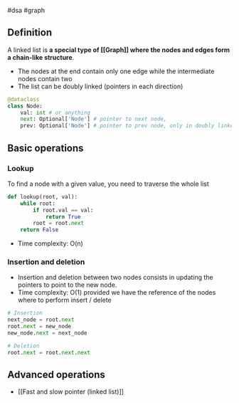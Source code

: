 #dsa #graph

## Definition

A linked list is **a special type of [[Graph]] where the nodes and edges form a chain-like structure**.
- The nodes at the end contain only one edge while the intermediate nodes contain two
- The list can be doubly linked (pointers in each direction)

```python
@dataclass
class Node:
	val: int # or anything
	next: Optional['Node'] # pointer to next node,
	prev: Optional['Node'] # pointer to prev node, only in doubly linked list
```

## Basic operations

### Lookup

To find a node with a given value, you need to traverse the whole list
```python
def lookup(root, val):
	while root:
		if root.val == val:
			return True
		root = root.next
	return False
```
- Time complexity: O(n)

### Insertion and deletion

- Insertion and deletion between two nodes consists in updating the pointers to point to the new node.
- Time complexity: O(1) provided we have the reference of the nodes where to perform insert / delete

```python
# Insertion
next_node = root.next
root.next = new_node
new_node.next = next_node
```
```python
# Deletion
root.next = root.next.next
```

## Advanced operations

- [[Fast and slow pointer (linked list)]]